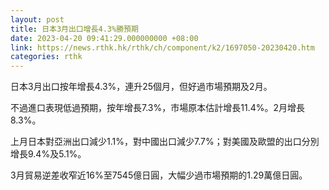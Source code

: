 ```yaml
---
layout: post
title: 日本3月出口增長4.3%勝預期
date: 2023-04-20 09:41:29.000000000 +08:00
link: https://news.rthk.hk/rthk/ch/component/k2/1697050-20230420.htm
categories: rthk
---
```


日本3月出口按年增長4.3%，連升25個月，但好過市場預期及2月。

不過進口表現低過預期，按年增長7.3%，市場原本估計增長11.4%。2月增長8.3%。

上月日本對亞洲出口減少1.1%，對中國出口減少7.7%；對美國及歐盟的出口分別增長9.4%及5.1%。

3月貿易逆差收窄近16%至7545億日圓，大幅少過市場預期的1.29萬億日圓。

